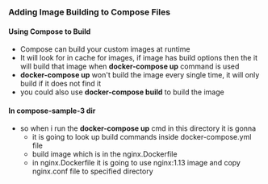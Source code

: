 ### Adding Image Building to Compose Files

#### Using Compose to Build

  * Compose can build your custom images at runtime
  * It will look for in cache for images, if image has build options then the it will build that image when __docker-compose up__ command is used
  * __docker-compose up__ won't build the image every single time, it will only build if it does not find it
  * you could also use __docker-compose build__ to build the image

#### In compose-sample-3 dir

  * so when i run the __docker-compose up__ cmd in this directory it is gonna
    * it is going to look up build commands inside docker-compose.yml file 
    * build image which is in the nginx.Dockerfile
    * in nginx.Dockerfile it is going to use nginx:1.13 image and copy nginx.conf file to specified directory
    
